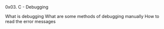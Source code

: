 0x03. C - Debugging

What is debugging
What are some methods of debugging manually
How to read the error messages
